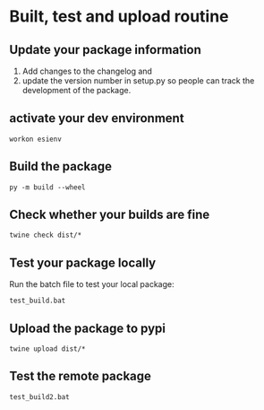 # Built, test and upload routine

## Update your package information
1. Add changes to the changelog and 
2. update the version number in setup.py so people can track the development of the package.

## activate your dev environment
```
workon esienv
```

## Build the package

```
py -m build --wheel
```

## Check whether your builds are fine

```
twine check dist/*
```

## Test your package locally

Run the batch file to test your local package:

```
test_build.bat
```

## Upload the package to pypi

```
twine upload dist/*
```

## Test the remote package

```
test_build2.bat
```